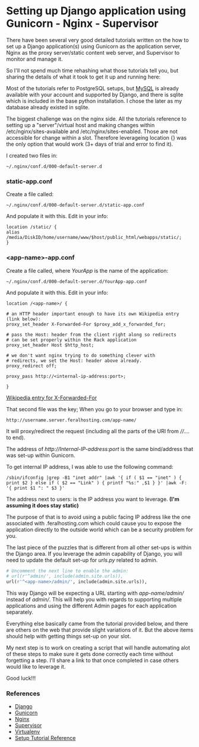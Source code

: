# Setting up Django application using Gunicorn - Nginx - Supervisor

        
There have been several very good detailed tutorials written on the how to set up a Django application(s) using Gunicorn as the application server, Nginx as the proxy server/static content web server, and Supervisor to monitor and manage it.

So I'll not spend much time rehashing what those tutorials tell you, but sharing the details of what it took to get it up and running here:

Most of the tutorials refer to PostgreSQL setups, but [MySQL](faqs-cached/02%20Installable%20software/24%20MySQL%20-%20how%20to%20install%20and%20use.md) is already available with your account and supported by Django, and there is sqlite which is included in the base python installation. I chose the later as my database already existed in sqlite.

The biggest challenge was on the nginx side. All the tutorials reference to setting up a "server"/virtual host and making changes within /etc/nginx/sites-available and /etc/nginx/sites-enabled. Those are not accessible for change within a slot. Therefore leverageing location {} was the only option that would work (3+ days of trial and error to find it).

I created two files in:

```shell
~/.nginx/conf.d/000-default-server.d
```

### static-app.conf
Create a file called:

```shell
~/.nginx/conf.d/000-default-server.d/static-app.conf
```

And populate it with this. Edit in your info:

```nginx
location /static/ {
alias /media/DiskID/home/username/www/$host/public_html/webapps/static/;
}
```

### \<app-name\>-app.conf

Create a file called, where *YourApp* is the name of the application:

```shell
~/.nginx/conf.d/000-default-server.d/YourApp-app.conf
```

And populate it with this. Edit in your info:

```nginx
location /<app-name>/ {

# an HTTP header important enough to have its own Wikipedia entry (link below):
proxy_set_header X-Forwarded-For $proxy_add_x_forwarded_for;

# pass the Host: header from the client right along so redirects
# can be set properly within the Rack application
proxy_set_header Host $http_host;

# we don't want nginx trying to do something clever with
# redirects, we set the Host: header above already.
proxy_redirect off;

proxy_pass http://<internal-ip-address:port>;

}
```
[Wikipedia entry for X-Forwarded-For](http://en.wikipedia.org/wiki/X-Forwarded-For)

That second file was the key; When you go to your browser and type in:

`http://username.server.feralhosting.com/app-name/`

It will proxy/redirect the request (including all the parts of the URI from */<app-name>/....* to end).

The address of *http://Internal-IP-address:port* is the same bind/address that was set-up within Gunicorn.

To get internal IP address, I was able to use the following command:

```shell
/sbin/ifconfig |grep -B1 "inet addr" |awk '{ if ( $1 == "inet" ) { print $2 } else if ( $2 == "Link" ) { printf "%s:" ,$1 } }' |awk -F: '{ print $1 ": " $3 }'
```

The address next to users: is the IP address you want to leverage. **(I'm assuming it does stay static)**

The purpose of that is to avoid using a public facing IP address like the one associated with <slot>.feralhosting.com which could cause you to expose the application directly to the outside world which can be a security problem for you.

The last piece of the puzzles that is different from all other set-ups is within the Django area. If you leverage the admin capability of Django, you will need to update the default set-up for *urls.py* related to admin.

```python
# Uncomment the next line to enable the admin:
# url(r'^admin/', include(admin.site.urls)),
url(r'^<app-name>/admin/', include(admin.site.urls)),
```

This way Django will be expecting a URL starting with *app-name/admin/* instead of *admin/*. This will help you with regards to supporting multiple applications and using the different Admin pages for each application separately. 

Everything else basically came from the tutorial provided below, and there are others on the web that provide slight variations of it. But the above items should help with getting things set-up on your slot. 

My next step is to work on creating a script that will handle automating alot of these steps to make sure it gets done correctly each time without forgetting a step. I'll share a link to that once completed in case others would like to leverage it.

Good luck!!!

### References
- [Django](https://www.djangoproject.com/)
- [Gunicorn](http://gunicorn.org/)
- [Nginx](http://nginx.org/)
- [Supervisor](http://supervisord.org/)
- [Virtualenv](http://www.virtualenv.org/en/latest/)
- [Setup Tutorial Reference](http://michal.karzynski.pl/blog/2013/06/09/django-nginx-gunicorn-virtualenv-supervisor/)
